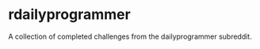 rdailyprogrammer
================
A collection of completed challenges from the dailyprogrammer subreddit.
